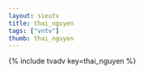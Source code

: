 ```yaml
--- 
layout: sieutv
title: thai_nguyen
tags: ["vntv"]
thumb: thai_nguyen
---
```

{% include tvadv key=thai_nguyen %}
